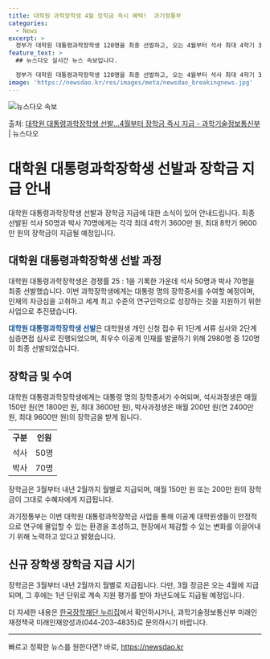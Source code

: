 ```yaml
---
title: 대학원 과학장학생 4월 장학금 즉시 혜택!  과기정통부
categories:
  - News
excerpt: >
  정부가 대학원 대통령과학장학생 120명을 최종 선발하고, 오는 4월부터 석사 최대 4학기 3600만원, 박사…
feature_text: >
  ## 뉴스다오 실시간 뉴스 속보입니다.

  정부가 대학원 대통령과학장학생 120명을 최종 선발하고, 오는 4월부터 석사 최대 4학기 3600만원, 박사…
image: 'https://newsdao.kr/res/images/meta/newsdao_breakingnews.jpg'
---
```


![뉴스다오 속보](https://newsdao.kr/res/images/meta/newsdao_breakingnews.jpg)

<p>출처: <a href="https://newsdao.kr/3538" rel="dofollow">대학원 대통령과학장학생 선발…4월부터 장학금 즉시 지급 - 과학기술정보통신부</a> | 뉴스다오</p>

<h1>대학원 대통령과학장학생 선발과 장학금 지급 안내</h1>
<p data-ke-size="size16">대학원 대통령과학장학생 선발과 장학금 지급에 대한 소식이 있어 안내드립니다. 최종 선발된 석사 50명과 박사 70명에게는 각각 최대 4학기 3600만 원, 최대 8학기 9600만 원의 장학금이 지급될 예정입니다.</p>

<h2 data-ke-size="size26">대학원 대통령과학장학생 선발 과정</h2>
<p data-ke-size="size16">대학원 대통령과학장학생은 경쟁률 25 : 1을 기록한 가운데 석사 50명과 박사 70명을 최종 선발했습니다. 이번 과학장학생에게는 대통령 명의 장학증서를 수여할 예정이며, 인재의 자긍심을 고취하고 세계 최고 수준의 연구인력으로 성장하는 것을 지원하기 위한 사업으로 추진됐습니다.</p>
<p data-ke-size="size16"><b><span style="color: #1a5490;">대학원 대통령과학장학생 선발</span></b>은 대학원생 개인 신청 접수 뒤 1단계 서류 심사와 2단계 심층면접 심사로 진행되었으며, 최우수 이공계 인재를 발굴하기 위해 2980명 중 120명이 최종 선발되었습니다.</p>

<h2 data-ke-size="size26">장학금 및 수여</h2>
<p data-ke-size="size16">대학원 대통령과학장학생에게는 대통령 명의 장학증서가 수여되며, 석사과정생은 매월 150만 원(연 1800만 원, 최대 3600만 원), 박사과정생은 매월 200만 원(연 2400만 원, 최대 9600만 원)의 장학금을 받게 됩니다.</p>
<table>
    <tr>
        <td style="text-align: center; height: 17px;"><b>구분</b></td>
        <td style="text-align: center; height: 17px;"><b>인원</b></td>
    </tr>
    <tr>
        <td style="text-align: center; height: 17px;">석사</td>
        <td style="text-align: center; height: 17px;">50명</td>
    </tr>
    <tr>
        <td style="text-align: center; height: 17px;">박사</td>
        <td style="text-align: center; height: 17px;">70명</td>
    </tr>
</table>
<p data-ke-size="size16">장학금은 3월부터 내년 2월까지 월별로 지급되며, 매월 150만 원 또는 200만 원의 장학금이 그대로 수혜자에게 지급됩니다.</p>
<p data-ke-size="size16">과기정통부는 이번 대학원 대통령과학장학금 사업을 통해 이공계 대학원생들이 안정적으로 연구에 몰입할 수 있는 환경을 조성하고, 현장에서 체감할 수 있는 변화를 이끌어내기 위해 노력하고 있다고 밝혔습니다.</p>

<h2 data-ke-size="size26">신규 장학생 장학금 지급 시기</h2>
<p data-ke-size="size16">장학금은 3월부터 내년 2월까지 월별로 지급됩니다. 다만, 3월 장금은 오는 4월에 지급되며, 그 후에는 1년 단위로 계속 지원 평가를 받아 차년도에도 지급될 예정입니다.</p>
<p data-ke-size="size16">더 자세한 내용은 <a href="https://www.kosaf.go.kr">한국장학재단 누리집</a>에서 확인하시거나, 과학기술정보통신부 미래인재정책국 미래인재양성과(044-203-4835)로 문의하시기 바랍니다.</p>
<hr> 

빠르고 정확한 뉴스를 원한다면? 바로, <a href="https://newsdao.kr" rel="dofollow">https://newsdao.kr</a>


